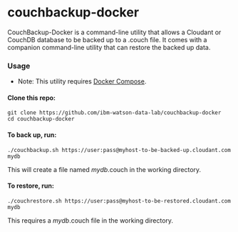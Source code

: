 # couchbackup-docker

CouchBackup-Docker is a command-line utility that allows a Cloudant or CouchDB database to be backed up to a .couch file. It comes with a companion command-line utility that can restore the backed up data.

### Usage

* Note: This utility requires [Docker Compose](https://docs.docker.com/compose/).

#### Clone this repo:

```
git clone https://github.com/ibm-watson-data-lab/couchbackup-docker
cd couchbackup-docker
```

#### To back up, run:

```
./couchbackup.sh https://user:pass@myhost-to-be-backed-up.cloudant.com mydb
```

This will create a file named _mydb_.couch in the working directory.

#### To restore, run:

```
./couchrestore.sh https://user:pass@myhost-to-be-restored.cloudant.com mydb
```

This requires a _mydb_.couch file in the working directory.